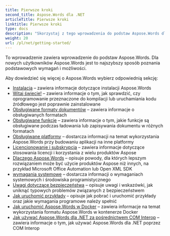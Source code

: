 ```yaml
---
title: Pierwsze kroki
second_title: Aspose.Words dla .NET
articleTitle: Pierwsze kroki
linktitle: Pierwsze kroki
type: docs
description: "Skorzystaj z tego wprowadzenia do podstaw Aspose.Words dla .NET, aby zacząć zdawać sobie sprawę z wartości Aspose.Words dla Twojej firmy."
weight: 20
url: /pl/net/getting-started/
---
```


To wprowadzenie zawiera wprowadzenie do podstaw Aspose.Words. Dla nowych użytkowników Aspose.Words jest to najszybszy sposób poznania podstawowych wymagań i możliwości.

Aby dowiedzieć się więcej o Aspose.Words wybierz odpowiednią sekcję:

- [Instalacja](/words/pl/net/installation/) – zawiera informacje dotyczące instalacji Aspose.Words
- [Witaj świecie!](/words/pl/net/hello-world/) – zawiera informacje o tym, jak sprawdzić, czy oprogramowanie przeznaczone do kompilacji lub uruchamiania kodu źródłowego jest poprawnie zainstalowane
- [Obsługiwane formaty dokumentów](/words/pl/net/supported-document-formats/) – zawiera informacje o obsługiwanych formatach
- [Obsługiwane funkcje](/words/pl/net/features/) – zawiera informacje o tym, jakie funkcje są obsługiwane podczas ładowania lub zapisywania dokumentu w różnych formatach
- [Obsługiwane platformy](/words/net/platforms-and-interoperability/) – dostarcza informacji na temat wykorzystania Aspose.Words przy budowaniu aplikacji na inne platformy
- [Licencjonowanie i subskrypcja](/words/pl/net/licensing/) – zawiera informacje dotyczące stosowania licencji i korzystania z wielu produktów Aspose
- [Dlaczego Aspose.Words](/words/net/aspose-words-or-other-solutions/) – opisuje powody, dla których lepszym rozwiązaniem może być użycie produktów Aspose niż innych, na przykład Microsoft Office Automation lub Open XML SDK
- [wymagania systemowe](/words/pl/net/system-requirements/) – dostarcza informacji o wymaganiach systemowych i środowiska programistycznego
- [Uwagi dotyczące bezpieczeństwa](/words/pl/net/security/) – opisuje uwagi i wskazówki, jak uniknąć typowych problemów związanych z bezpieczeństwem
- [Jak uruchomić przykłady](/words/pl/net/how-to-run-the-examples/) – opisuje jak pobrać i uruchomić przykłady oraz jakie wymagania programowe należy spełnić
- [Jak uruchomić Aspose.Words w Docker](/words/pl/net/how-to-run-aspose-words-in-docker/) – zawiera informacje na temat wykorzystania formatu Aspose.Words w kontenerze Docker
- [Jak używać Aspose.Words dla .NET za pośrednictwem COM Interop](/words/pl/net/how-to-use-aspose-words-via-com-interop/) – zawiera informacje o tym, jak używać Aspose.Words dla .NET poprzez COM Interop

